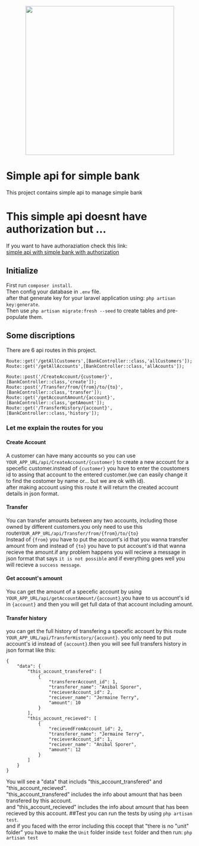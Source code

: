 <p align="center"><a href="https://laravel.com" target="_blank"><img src="https://raw.githubusercontent.com/laravel/art/master/logo-lockup/5%20SVG/2%20CMYK/1%20Full%20Color/laravel-logolockup-cmyk-red.svg" width="400"></a></p>

# Simple api for simple bank
This project contains simple api to manage simple bank
# This simple api doesnt have authorization but ...
If you want to have authoraziation check this link:</br>
<a href="https://github.com/Moein100/simpleapi2" target="_blank">simple api with simple bank with authorization</a>
## Initialize
First run `composer install`.</br>
Then config your database in `.env` file.</br>
after that generate key for your laravel application using: `php artisan key:generate`.</br>
Then use `php artisan migrate:fresh --seed` to create tables and pre-populate them.
## Some discriptions
There are 6 api routes in this project.
```
Route::get('/getAllCustomers',[BankController::class,'allCustomers']);
Route::get('/getAllAccounts',[BankController::class,'allAcounts']);

Route::post('/CreateAccount/{customer}',[BankController::class,'create']); 
Route::post('/Transfer/from/{from}/to/{to}',[BankController::class,'transfer']);
Route::get('/getAccountAmount/{account}',[BankController::class,'getAmount']);
Route::get('/TransferHistory/{account}',[BankController::class,'history']);
```
### Let me explain the routes for you
#### Create Account
A customer can have many accounts so you can use `YOUR_APP_URL/api/CreateAccount/{customer}` to create a new account for a specefic customer.instead of `{customer}` you have to enter the coustomers id to assing that account to the entered customer.(we can easily change it to find the costomer by name or... but we are ok with id).</br>after making account using this route it will return the created account details in json format.
#### Transfer
You can transfer amounts between any two accounts, including those owned by different customers.you only need to use this route`YOUR_APP_URL/api/Transfer/from/{from}/to/{to}`</br>
Instead of `{from}` you have to put the account's id that you wanna transfer amount from and instead of `{to}` you have to put account's id that wanna recieve the amount.if any problem happens you will recieve a message in json format that says `it is not possible` and if everything goes well you will recieve a `success message`.
#### Get account's amount
You can get the amount of a specefic account by using `YOUR_APP_URL/api/getAccountAmount/{account}`.you have to us account's id in `{account}` and then you will get full data of that account including amount.
#### Transfer history
you can get the full history of transfering a specefic account by this route `YOUR_APP_URL/api/TransferHistory/{account}`. you only need to put account's id instead of `{account}`.then you will see full transfers history in json format like this:</br>
````````````````````````````````````
{
    "data": {
        "this_account_transfered": [
            {
                "transfererAccount_id": 1,
                "transferer_name": "Anibal Sporer",
                "recieverAccount_id": 2,
                "reciever_name": "Jermaine Terry",
                "amount": 10
            }
        ],
        "this_account_recieved": [
            {
                "recievedFromAccount_id": 2,
                "transferer_name": "Jermaine Terry",
                "recieverAccount_id": 1,
                "reciever_name": "Anibal Sporer",
                "amount": 12
            }
        ]
    }
}
````````````````````````````````````
You will see a "data" that includs "this_account_transfered" and "this_account_recieved".</br>
"this_account_transfered" includes the info about amount that has been transfered by this account.</br>
and "this_account_recieved" includes the info about amount that has been recieved by this account.
##Test
you can run the tests by using `php artisan test`.</br>
and if you faced with the error including this cocept that "there is no "unit" folder" you have to make the `Unit` folder inside `test` folder and then run:
`php artisan test`
